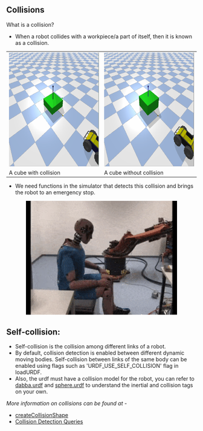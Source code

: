 ## Collisions
What is a collision?
* When a robot collides with a workpiece/a part of itself, then it is known as a collision.

<table align="center">
    <tr>
        <td><img  width="300" height="300" src="with_collision1.gif"><br></td>
        <td><img  width="300" height="300" src="without_collision.gif"><br></td>
    </tr>
    <tr>
        <td > A cube with collision <br></td>
        <td > A cube without collision <br></td>
    </tr>
</table>

* We need functions in the simulator that detects this collision and brings the robot to an emergency stop.

<p align="center">
 <img width = "400" height = "300" src="collision.gif">
</p>

## Self-collision:
* Self-collision is the collision among different links of a robot.
* By default, collision detection is enabled between different dynamic moving bodies. Self-collision between links of the same body can be enabled using flags such as 'URDF_USE_SELF_COLLISION' flag in loadURDF.
* Also, the urdf must have a collision model for the robot, you can refer to [dabba.urdf](dabba.urdf) and [sphere.urdf](sphere.urdf) to understand the inertial and collision tags on your own.

_More information on collisions can be found at -_
* [createCollisionShape](https://docs.google.com/document/d/10sXEhzFRSnvFcl3XxNGhnD4N2SedqwdAvK3dsihxVUA/preview#heading=h.q1gn7v6o58bf)
* [Collision Detection Queries](https://docs.google.com/document/d/10sXEhzFRSnvFcl3XxNGhnD4N2SedqwdAvK3dsihxVUA/preview#heading=h.hrpbzrwzgy1p)